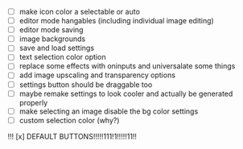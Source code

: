 - [ ] make icon color a selectable or auto
- [ ] editor mode hangables (including individual image editing)
- [ ] editor mode saving
- [ ] image backgrounds
- [ ] save and load settings
- [ ] text selection color option
- [ ] replace some effects with oninputs and universalate some things
- [ ] add image upscaling and transparency options
- [ ] settings button should be draggable too
- [ ] maybe remake settings to look cooler and actually be generated properly
- [ ] make selecting an image disable the bg color settings
- [ ] custom selection color (why?)

!!! [x] DEFAULT BUTTONS!!!!!111!1!!!!!11!!